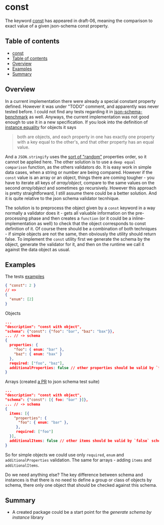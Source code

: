 # const <a name="title"></a>

The keyword [const](https://tools.ietf.org/html/draft-wright-json-schema-validation-01#section-6.24) has appeared in draft-06,
meaning the comparison to exact value of a given json-schema const property.

## Table of contents <a name="content"></a>

* [const](#title)
* [Table of contents](#content)
* [Overview](#overview)
* [Examples](#examples)
* [Summary](#summary)

## Overview <a name="overview"></a>

In a current implementation there were already a special constant property defined. However it was under "TODO" comment, and apparently was never tested before. I could not find any tests regarding it in [json-schema-benchmark](https://github.com/ebdrup/json-schema-benchmark/search?utf8=%E2%9C%93&q=constant&type=) as well. Anyways, the current implementation was not good enough to use it in a new specification. If you look into the definition of [instance equality](https://tools.ietf.org/html/draft-wright-json-schema-01#section-4.3) for objects it says

> both are objects, and each property in one has exactly one property with a key equal to the other's, and that other property has an equal value.

And a `JSON.stringify` uses the [sort of "random"](https://developer.mozilla.org/en-US/docs/Web/JavaScript/Reference/Statements/for...in) properties order, so it cannot be applied here. The other solution is to use a `deep equal comparison` function, as the others validators do. It is easy work in simple data cases, when a string or number are being compared. However if the `const` value is an array or an object, things there are coming tougher - you have to iterate all keys of *array/object*, compare to the same values on the second *array/object* and sometimes go recursively. However this approach is pretty straightforward, I still assume there could be a better solution. And it is quite relative to the json schema validator tecnhique.

The solution is to preprocess the object given by a `const` keyword in a way normally a validator does it - gets all valuable information on the pre-processing phase and then creates a `function` (or it could be a inline-implementation as well) to check that the object corresponds to const definition of it. Of course there should be a combination of both techniques - if simple objects are not the same, then obviously the utility should return false. To implement the `const` utility first we generate the schema by the object, generate the validator for it, and then on the runtime we call it against the data object as usual.

## Examples <a name="examples"></a>

The tests [examples](https://github.com/json-schema-org/JSON-Schema-Test-Suite/blob/05fdba41bd7844de1d527455e208addd50d41a01/tests/draft6/const.json#L24)

```json
{ "const": 2 }
// =>
{
  "enum": [2]
}
```

Objects

```json
...
"description": "const with object",
"schema": {"const": {"foo": "bar", "baz": "bax"}},
... // -> schema
{
  properties: {
    "foo": { enum: "bar" },
    "baz": { enum: "bax" }
  },
  required: ["foo", "baz"],
  additionalProperties: false // other properties should be valid by `false` schema, aka do not exist at all
}
```

Arrays (created [a PR](https://github.com/json-schema-org/JSON-Schema-Test-Suite/pull/191) to json schema test suite)
```json
...
"description": "const with object",
"schema": {"const": [{ foo: "bar" }]},
... // -> schema
{
  items: [{
    "properties": {
      "foo": { enum: "bar" },
     },
     required: ["foo"]
  }],
  additionalItems: false // other items should be valid by `false` schema, aka do not exist at all
}
```

So for simple objects we could use only `required`, `enum` and `additionalProperties` validation. The same for arrays - adding `items` and `additionalItems`.

Do we need anything else? The key difference between schema and instances is that there is no need to define a group or class of objects by schema, there only one object that should be checked against this schema.

## Summary <a name="summary"></a>

- A created package could be a start point for the *generate schema by instance* library